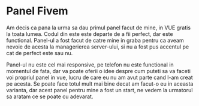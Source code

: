 # Panel Fivem

Am decis ca pana la urma sa dau primul panel facut de mine, in VUE gratis la toata lumea. Codul din este este departe de a fii perfect, dar este functional. 
Panel-ul a fost facut de catre mine in graba pentru ca aveam nevoie de acesta la managerierea server-ului, si nu a fost pus accentul pe cat de perfect este sau nu.

Panel-ul nu este cel mai responsive, pe telefon nu este functional in momentul de fata, dar va poate oferii o idee despre cum puteti sa va faceti voi propriul panel in vue, 
lucru de care eu nu am avut parte cand l-am creat pe acesta. Se poate face totul mult mai bine decat am facut-o eu in aceasta varianta, dar acest panel pentru mine a fost un start, 
ne vedem la urmatorul sa aratam ce se poate cu adevarat.
